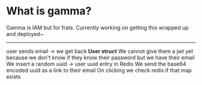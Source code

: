 # What is gamma?

Gamma is IAM but for frats. Currently working on getting this wrapped up and deployed~

----
user sends email -> we get back **User struct**
We cannot give them a jwt yet because we don't know if they know their password but we have their email
We insert a random uuid -> user uuid entry in Redis
We send the base64 encoded uuid as a link to their email
On clicking we check redis if that map exists